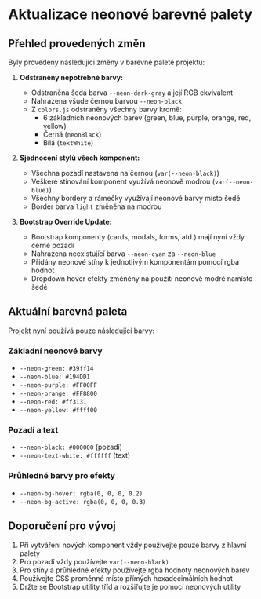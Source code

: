 # Aktualizace neonové barevné palety

## Přehled provedených změn

Byly provedeny následující změny v barevné paletě projektu:

1. **Odstraněny nepotřebné barvy:**
   - Odstraněna šedá barva `--neon-dark-gray` a její RGB ekvivalent
   - Nahrazena všude černou barvou `--neon-black`
   - Z `colors.js` odstraněny všechny barvy kromě:
     - 6 základních neonových barev (green, blue, purple, orange, red, yellow)
     - Černá (`neonBlack`)
     - Bílá (`textWhite`)

2. **Sjednocení stylů všech komponent:**
   - Všechna pozadí nastavena na černou (`var(--neon-black)`)
   - Veškeré stínování komponent využívá neonově modrou (`var(--neon-blue)`)
   - Všechny bordery a rámečky využívají neonové barvy místo šedé
   - Border barva `light` změněna na modrou

3. **Bootstrap Override Update:**
   - Bootstrap komponenty (cards, modals, forms, atd.) mají nyní vždy černé pozadí
   - Nahrazena neexistující barva `--neon-cyan` za `--neon-blue`
   - Přidány neonové stíny k jednotlivým komponentám pomocí rgba hodnot
   - Dropdown hover efekty změněny na použití neonově modré namísto šedé

## Aktuální barevná paleta

Projekt nyní používá pouze následující barvy:

### Základní neonové barvy
- `--neon-green: #39ff14`
- `--neon-blue: #194DD1`
- `--neon-purple: #FF00FF`
- `--neon-orange: #FF8800`
- `--neon-red: #ff3131`
- `--neon-yellow: #ffff00`

### Pozadí a text
- `--neon-black: #000000` (pozadí)
- `--neon-text-white: #ffffff` (text)

### Průhledné barvy pro efekty
- `--neon-bg-hover: rgba(0, 0, 0, 0.2)`
- `--neon-bg-active: rgba(0, 0, 0, 0.3)`

## Doporučení pro vývoj

1. Při vytváření nových komponent vždy používejte pouze barvy z hlavní palety
2. Pro pozadí vždy používejte `var(--neon-black)`
3. Pro stíny a průhledné efekty používejte rgba hodnoty neonových barev
4. Používejte CSS proměnné místo přímých hexadecimálních hodnot
5. Držte se Bootstrap utility tříd a rozšiřujte je pomocí neonových utility
